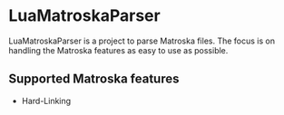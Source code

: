 # LuaMatroskaParser

LuaMatroskaParser is a project to parse Matroska files.
The focus is on handling the Matroska features as easy to use as possible.

## Supported Matroska features

- Hard-Linking

